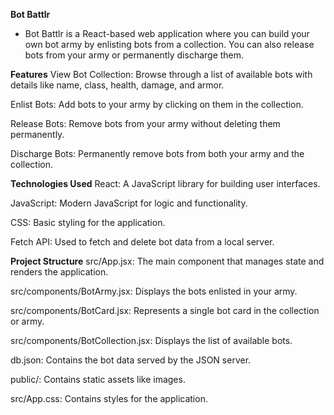 **Bot Battlr**
- Bot Battlr is a React-based web application where you can build your own bot army by enlisting bots from a collection. You can also release bots from your army or permanently discharge them.

**Features**
View Bot Collection: Browse through a list of available bots with details like name, class, health, damage, and armor.

Enlist Bots: Add bots to your army by clicking on them in the collection.

Release Bots: Remove bots from your army without deleting them permanently.

Discharge Bots: Permanently remove bots from both your army and the collection.

**Technologies Used**
React: A JavaScript library for building user interfaces.

JavaScript: Modern JavaScript for logic and functionality.

CSS: Basic styling for the application.

Fetch API: Used to fetch and delete bot data from a local server.

**Project Structure**
src/App.jsx: The main component that manages state and renders the application.

src/components/BotArmy.jsx: Displays the bots enlisted in your army.

src/components/BotCard.jsx: Represents a single bot card in the collection or army.

src/components/BotCollection.jsx: Displays the list of available bots.

db.json: Contains the bot data served by the JSON server.

public/: Contains static assets like images.

src/App.css: Contains styles for the application.
